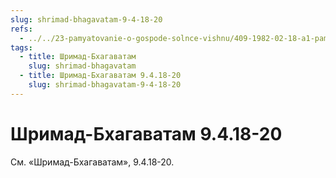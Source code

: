 ```yaml
---
slug: shrimad-bhagavatam-9-4-18-20
refs:
  - ../../23-pamyatovanie-o-gospode-solnce-vishnu/409-1982-02-18-a1-pamyatovanie-o-stopah-krishny-razrushaet-vse-neblagopriyatnoe.md
tags:
  - title: Шримад-Бхагаватам
    slug: shrimad-bhagavatam
  - title: Шримад-Бхагаватам 9.4.18-20
    slug: shrimad-bhagavatam-9-4-18-20
---
```


# Шримад-Бхагаватам 9.4.18-20

См. «Шримад-Бхагаватам», 9.4.18-20.
